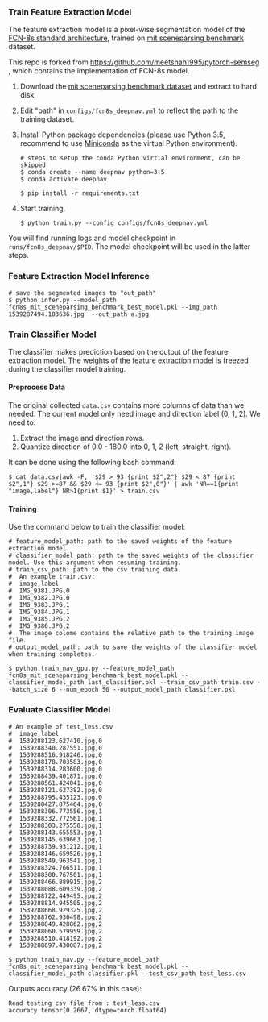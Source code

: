 ### Train Feature Extraction Model

The feature extraction model is a pixel-wise segmentation model of
the
[FCN-8s standard architecture](https://people.eecs.berkeley.edu/~jonlong/long_shelhamer_fcn.pdf),
trained
on [mit sceneparsing benchmark](http://sceneparsing.csail.mit.edu/)
dataset.

This repo is forked from
https://github.com/meetshah1995/pytorch-semseg , which contains the
implementation of FCN-8s model.

1. Download
   the
   [mit sceneparsing benchmark dataset](http://data.csail.mit.edu/places/ADEchallenge/ADEChallengeData2016.zip) and
   extract to hard disk.

1. Edit "path" in `configs/fcn8s_deepnav.yml` to reflect the path to
   the training dataset.

1. Install Python package dependencies (please use Python 3.5,
   recommend to use [Miniconda](https://conda.io/miniconda.html) as
   the virtual Python environment).
   ```
   # steps to setup the conda Python virtial environment, can be skipped
   $ conda create --name deepnav python=3.5
   $ conda activate deepnav

   $ pip install -r requirements.txt
   ```
   
1. Start training.
   ```
   $ python train.py --config configs/fcn8s_deepnav.yml
   ```

You will find running logs and model checkpoint in
`runs/fcn8s_deepnav/$PID`. The model checkpoint will be used in the
latter steps.

### Feature Extraction Model Inference

```
# save the segmented images to "out_path"
$ python infer.py --model_path fcn8s_mit_sceneparsing_benchmark_best_model.pkl --img_path 1539287494.103636.jpg  --out_path a.jpg
```

### Train Classifier Model

The classifier makes prediction based on the output of the feature
extraction model. The weights of the feature extraction model is
freezed during the classifier model training.

#### Preprocess Data

The original collected `data.csv` contains more columns of data than
we needed. The current model only need image and direction label (0,
1, 2). We need to:

1. Extract the image and direction rows.
1. Quantize direction of 0.0 - 180.0 into 0, 1, 2 (left, straight, right).

It can be done using the following bash command:

```
$ cat data.csv|awk -F, '$29 > 93 {print $2",2"} $29 < 87 {print $2",1"} $29 >=87 && $29 <= 93 {print $2",0"}' | awk 'NR==1{print "image,label"} NR>1{print $1}' > train.csv
```

#### Training

Use the command below to train the classifier model:

```
# feature_model_path: path to the saved weights of the feature extraction model.
# classifier_model_path: path to the saved weights of the classifier model. Use this argument when resuming training.
# train_csv_path: path to the csv training data.
#  An example train.csv:
#  image,label
#  IMG_9381.JPG,0
#  IMG_9382.JPG,0
#  IMG_9383.JPG,1
#  IMG_9384.JPG,1
#  IMG_9385.JPG,2
#  IMG_9386.JPG,2
#  The image colome contains the relative path to the training image file.
# output_model_path: path to save the weights of the classifier model when training completes.

$ python train_nav_gpu.py --feature_model_path fcn8s_mit_sceneparsing_benchmark_best_model.pkl --classifier_model_path last_classifier.pkl --train_csv_path train.csv --batch_size 6 --num_epoch 50 --output_model_path classifier.pkl
```

### Evaluate Classifier Model

```
# An example of test_less.csv
#  image,label
#  1539288123.627410.jpg,0
#  1539288340.287551.jpg,0
#  1539288516.918246.jpg,0
#  1539288178.703583.jpg,0
#  1539288314.283600.jpg,0
#  1539288439.401871.jpg,0
#  1539288561.424041.jpg,0
#  1539288121.627382.jpg,0
#  1539288795.435123.jpg,0
#  1539288427.875464.jpg,0
#  1539288306.773556.jpg,1
#  1539288332.772561.jpg,1
#  1539288303.275550.jpg,1
#  1539288143.655553.jpg,1
#  1539288145.639663.jpg,1
#  1539288739.931212.jpg,1
#  1539288146.659526.jpg,1
#  1539288549.963541.jpg,1
#  1539288324.766511.jpg,1
#  1539288300.767501.jpg,1
#  1539288466.889915.jpg,2
#  1539288088.609339.jpg,2
#  1539288722.449495.jpg,2
#  1539288814.945505.jpg,2
#  1539288668.929325.jpg,2
#  1539288762.930498.jpg,2
#  1539288849.428862.jpg,2
#  1539288060.579959.jpg,2
#  1539288510.418192.jpg,2
#  1539288697.430087.jpg,2

$ python train_nav.py --feature_model_path fcn8s_mit_sceneparsing_benchmark_best_model.pkl --classifier_model_path classifier.pkl --test_csv_path test_less.csv
```

Outputs accuracy (26.67% in this case):

```
Read testing csv file from : test_less.csv
accuracy tensor(0.2667, dtype=torch.float64)
```
